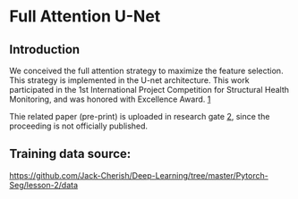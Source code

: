 # Full Attention U-Net

## Introduction

We conceived the full attention strategy to maximize the feature selection. This strategy is implemented in the U-net architecture. This work participated in the 1st International Project Competition for Structural Health Monitoring, and was honored with Excellence Award. [1]

Thie related paper (pre-print) is uploaded in research gate [2], since the proceeding is not officially published.

## Training data source:
https://github.com/Jack-Cherish/Deep-Learning/tree/master/Pytorch-Seg/lesson-2/data
 
 
 [1]:http://www.schm.org.cn/#/IPC-SHM,2020
 [2]:https://www.researchgate.net/publication/348264775_Crack_Semantic_Segmentation_using_the_U-Net_with_Full_Attention_Strategy
